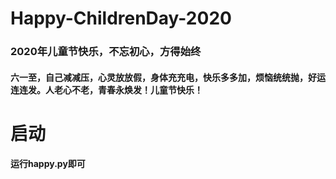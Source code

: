 # Happy-ChildrenDay-2020
### 2020年儿童节快乐，不忘初心，方得始终
#### 六一至，自己减减压，心灵放放假，身体充充电，快乐多多加，烦恼统统抛，好运连连发。人老心不老，青春永焕发！儿童节快乐！
# 启动
#### 运行happy.py即可

